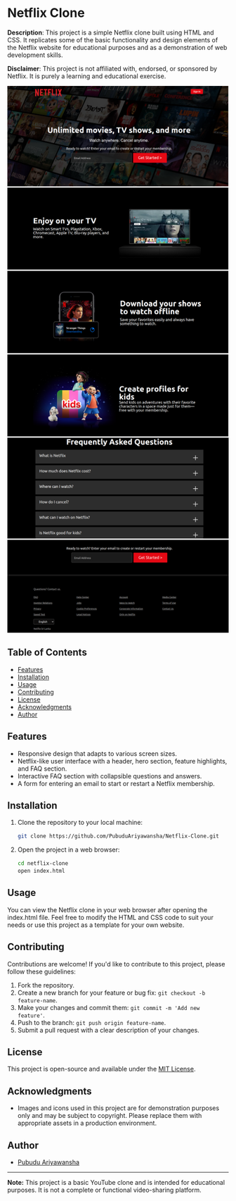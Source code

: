 # Netflix Clone

**Description**: This project is a simple Netflix clone built using HTML and CSS. It replicates some of the basic functionality and design elements of the Netflix website for educational purposes and as a demonstration of web development skills. 

**Disclaimer**: This project is not affiliated with, endorsed, or sponsored by Netflix. It is purely a learning and educational exercise.

![Netflix Clone](resources/homepage.png)
![Netflix Clone](resources/page1.png)
![Netflix Clone](resources/page3.png)
![Netflix Clone](resources/page4.png)
![Netflix Clone](resources/finalpage.png)
![Netflix Clone](resources/footer.png)


## Table of Contents

- [Features](#features)
- [Installation](#installation)
- [Usage](#usage)
- [Contributing](#contributing)
- [License](#license)
- [Acknowledgments](#acknowledgments)
- [Author](#author)

## Features

- Responsive design that adapts to various screen sizes.
- Netflix-like user interface with a header, hero section, feature highlights, and FAQ section.
- Interactive FAQ section with collapsible questions and answers.
- A form for entering an email to start or restart a Netflix membership.

## Installation

1. Clone the repository to your local machine:

    ```bash
    git clone https://github.com/PubuduAriyawansha/Netflix-Clone.git
    ```

2. Open the project in a web browser:

    ```bash
    cd netflix-clone
    open index.html
    ```

## Usage

You can view the Netflix clone in your web browser after opening the index.html file. Feel free to modify the HTML and CSS code to suit your needs or use this project as a template for your own website. 

## Contributing

Contributions are welcome! If you'd like to contribute to this project, please follow these guidelines:

1. Fork the repository.
2. Create a new branch for your feature or bug fix: `git checkout -b feature-name`.
3. Make your changes and commit them: `git commit -m 'Add new feature'`.
4. Push to the branch: `git push origin feature-name`.
5. Submit a pull request with a clear description of your changes.

## License

This project is open-source and available under the [MIT License](License.txt).

## Acknowledgments

- Images and icons used in this project are for demonstration purposes only and may be subject to copyright. Please replace them with appropriate assets in a production environment.

## Author

- [Pubudu Ariyawansha](https://github.com/PubuduAriyawansha)

---

**Note:** This project is a basic YouTube clone and is intended for educational purposes. It is not a complete or functional video-sharing platform.


